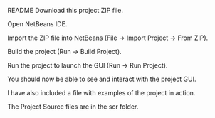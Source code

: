 README
Download this project ZIP file.

Open NetBeans IDE.

Import the ZIP file into NetBeans (File → Import Project → From ZIP).

Build the project (Run → Build Project).

Run the project to launch the GUI (Run → Run Project).

You should now be able to see and interact with the project GUI.

I have also included a file with examples of the project in action.

The Project Source files are in the scr folder.
